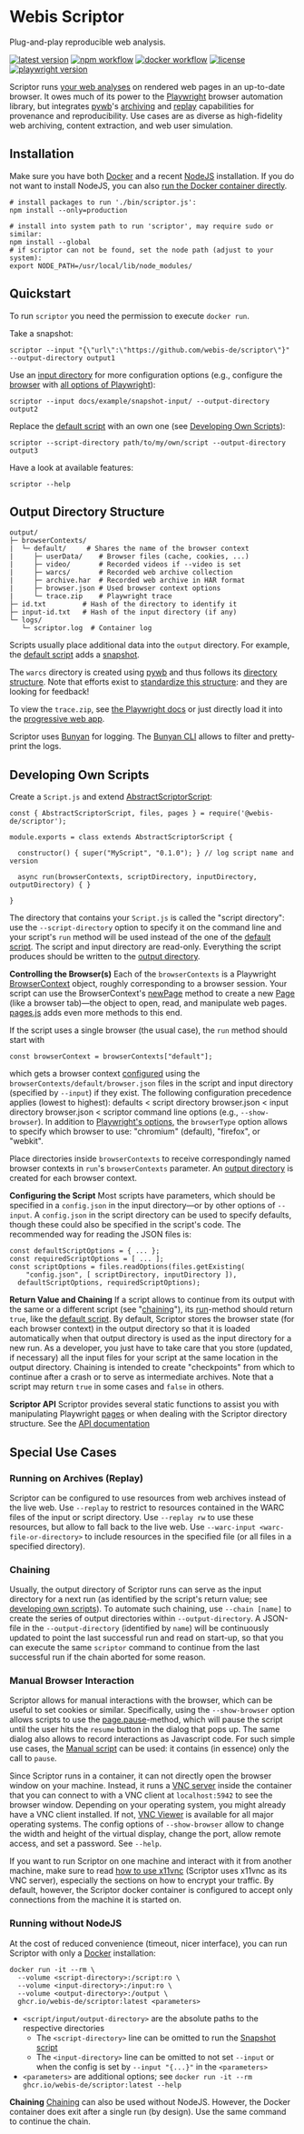 Webis Scriptor
==============
Plug-and-play reproducible web analysis.

[![latest version](https://img.shields.io/github/v/tag/webis-de/scriptor?label=latest&sort=semver)](https://github.com/webis-de/scriptor)
[![npm workflow](https://img.shields.io/github/workflow/status/webis-de/scriptor/Publish%20to%20NPM?label=nodejs)](https://www.npmjs.com/package/@webis-de/scriptor)
[![docker workflow](https://img.shields.io/github/workflow/status/webis-de/scriptor/Publish%20to%20GitHub%20Packages?label=docker)](https://github.com/webis-de/scriptor/pkgs/container/scriptor)
[![license](https://img.shields.io/github/license/webis-de/scriptor)](https://github.com/webis-de/scriptor/blob/main/LICENSE)
[![playwright version](https://img.shields.io/github/package-json/dependency-version/webis-de/scriptor/dev/playwright)](https://playwright.dev/)

Scriptor runs [your web analyses](#developing-own-scripts) on rendered web pages in an up-to-date browser. It owes much of its power to the [Playwright](https://playwright.dev/) browser automation library, but integrates [pywb](https://github.com/webrecorder/pywb)'s [archiving](#output-directory-structure) and [replay](#running-on-archives-replay) capabilities for provenance and reproducibility. Use cases are as diverse as high-fidelity web archiving, content extraction, and web user simulation.



Installation
------------
Make sure you have both [Docker](https://docs.docker.com/get-docker/) and a recent [NodeJS](https://nodejs.dev/learn/how-to-install-nodejs) installation. If you do not want to install NodeJS, you can also [run the Docker container directly](#running-without-nodejs).
```
# install packages to run './bin/scriptor.js':
npm install --only=production

# install into system path to run 'scriptor', may require sudo or similar:
npm install --global
# if scriptor can not be found, set the node path (adjust to your system):
export NODE_PATH=/usr/local/lib/node_modules/
```



Quickstart
----------
To run `scriptor` you need the permission to execute `docker run`.

Take a snapshot:
```
scriptor --input "{\"url\":\"https://github.com/webis-de/scriptor\"}" --output-directory output1
```

Use an [input directory](https://github.com/webis-de/scriptor/tree/main/docs/example/snapshot-input) for more configuration options (e.g., configure the [browser](https://github.com/webis-de/scriptor/blob/main/docs/example/snapshot-input/browserContexts/default/browser.json) with [all options of Playwright](https://playwright.dev/docs/api/class-browsertype#browser-type-launch-persistent-context)):
```
scriptor --input docs/example/snapshot-input/ --output-directory output2
```

Replace the [default script](https://github.com/webis-de/scriptor/blob/main/scripts/Snapshot-0.1.0/Script.js) with an own one (see [Developing Own Scripts](#developing-own-scripts)):
```
scriptor --script-directory path/to/my/own/script --output-directory output3
```

Have a look at available features:
```
scriptor --help
```



Output Directory Structure
--------------------------
```
output/
├─ browserContexts/
|  └─ default/     # Shares the name of the browser context
|     ├─ userData/    # Browser files (cache, cookies, ...)
|     ├─ video/       # Recorded videos if --video is set
|     ├─ warcs/       # Recorded web archive collection
|     ├─ archive.har  # Recorded web archive in HAR format
|     ├─ browser.json # Used browser context options
|     └─ trace.zip    # Playwright trace
├─ id.txt         # Hash of the directory to identify it
├─ input-id.txt   # Hash of the input directory (if any)
└─ logs/
   └─ scriptor.log  # Container log
```
Scripts usually place additional data into the `output` directory. For example, the [default script](https://github.com/webis-de/scriptor/blob/main/scripts/Snapshot-0.1.0/Script.js) adds a [snapshot](#snapshots).

The `warcs` directory is created using [pywb](https://github.com/webrecorder/pywb) and thus follows its [directory structure](https://pywb.readthedocs.io/en/latest/manual/configuring.html#directory-structure). Note that efforts exist to [standardize this structure](https://github.com/webrecorder/wacz-spec): and they are looking for feedback!

To view the `trace.zip`, see [the Playwright docs](https://playwright.dev/docs/trace-viewer#viewing-the-trace) or just directly load it into the [progressive web app](https://trace.playwright.dev/).

Scriptor uses [Bunyan](https://github.com/trentm/node-bunyan) for logging. The [Bunyan CLI](https://github.com/trentm/node-bunyan#cli-usage) allows to filter and pretty-print the logs.



Developing Own Scripts
----------------------
Create a `Script.js` and extend [AbstractScriptorScript](https://github.com/webis-de/scriptor/blob/main/lib/AbstractScriptorScript.js):
```
const { AbstractScriptorScript, files, pages } = require('@webis-de/scriptor');

module.exports = class extends AbstractScriptorScript {

  constructor() { super("MyScript", "0.1.0"); } // log script name and version
  
  async run(browserContexts, scriptDirectory, inputDirectory, outputDirectory) { }

}
```
The directory that contains your `Script.js` is called the "script directory": use the `--script-directory` option to specify it on the command line and your script's `run` method will be used instead of the one of the [default script](https://github.com/webis-de/scriptor/blob/main/scripts/Snapshot-0.1.0/Script.js). The script and input directory are read-only. Everything the script produces should be written to the [output directory](#output-directory-structure).

**Controlling the Browser(s)**
Each of the `browserContexts` is a Playwright [BrowserContext](https://playwright.dev/docs/api/class-browsercontext) object, roughly corresponding to a browser session. Your script can use the BrowserContext's [newPage](https://playwright.dev/docs/api/class-browsercontext#browser-context-new-page) method to create a new [Page](https://playwright.dev/docs/api/class-page) (like a browser tab)—the object to open, read, and manipulate web pages. [pages.js](#pagesjs) adds even more methods to this end.

If the script uses a single browser (the usual case), the `run` method should start with
```
const browserContext = browserContexts["default"];
```
which gets a browser context [configured](https://playwright.dev/docs/api/class-browsertype#browser-type-launch-persistent-context) using the `browserContexts/default/browser.json` files in the script and input directory (specified by `--input`) if they exist. The following configuration precedence applies (lowest to highest): defaults < script directory browser.json < input directory browser.json < scriptor command line options (e.g., `--show-browser`). In addition to [Playwright's options](https://playwright.dev/docs/api/class-browsertype#browser-type-launch-persistent-context), the `browserType` option allows to specify which browser to use: "chromium" (default), "firefox", or "webkit".

Place directories inside `browserContexts` to receive correspondingly named browser contexts in `run`'s `browserContexts` parameter. An [output directory](#output-directory-structure) is created for each browser context.

**Configuring the Script**
Most scripts have parameters, which should be specified in a `config.json` in the input directory—or by other options of `--input`. A `config.json` in the script directory can be used to specify defaults, though these could also be specified in the script's code. The recommended way for reading the JSON files is:
```
const defaultScriptOptions = { ... };
const requiredScriptOptions = [ ... ];
const scriptOptions = files.readOptions(files.getExisting(
    "config.json", [ scriptDirectory, inputDirectory ]),
  defaultScriptOptions, requiredScriptOptions);
```

**Return Value and Chaining**
If a script allows to continue from its output with the same or a different script (see "[chaining](#chaining)"), its [run](https://webis.de/scriptor/api/#abstractscriptorscriptrun)-method should return `true`, like the [default script](https://github.com/webis-de/scriptor/blob/main/scripts/Snapshot-0.1.0/Script.js). By default, Scriptor stores the browser state (for each browser context) in the output directory so that it is loaded automatically when that output directory is used as the input directory for a new run. As a developer, you just have to take care that you store (updated, if necessary) all the input files for your script at the same location in the output directory. Chaining is intended to create "checkpoints" from which to continue after a crash or to serve as intermediate archives. Note that a script may return `true` in some cases and `false` in others.

**Scriptor API**
Scriptor provides several static functions to assist you with manipulating Playwright [pages](https://playwright.dev/docs/api/class-page) or when dealing with the Scriptor directory structure. See the [API documentation](https://webis.de/scriptor/api/)



Special Use Cases
-----------------

### Running on Archives (Replay)
Scriptor can be configured to use resources from web archives instead of the live web. Use `--replay` to restrict to resources contained in the WARC files of the input or script directory. Use `--replay rw` to use these resources, but allow to fall back to the live web. Use `--warc-input <warc-file-or-directory>` to include resources in the specified file (or all files in a specified directory).


### Chaining
Usually, the output directory of Scriptor runs can serve as the input directory for a next run (as identified by the script's return value; see [developing own scripts](#developing-own-scripts)). To automate such chaining, use `--chain [name]` to create the series of output directories within `--output-directory`. A JSON-file in the `--output-directory` (identified by `name`) will be continuously updated to point the last successful run and read on start-up, so that you can execute the same `scriptor` command to continue from the last successful run if the chain aborted for some reason.


### Manual Browser Interaction
Scriptor allows for manual interactions with the browser, which can be useful to set cookies or similar. Specifically, using the `--show-browser` option allows scripts to use the [page.pause](https://playwright.dev/docs/api/class-page#page-pause)-method, which will pause the script until the user hits the `resume` button in the dialog that pops up. The same dialog also allows to record interactions as Javascript code. For such simple use cases, the [Manual script](https://github.com/webis-de/scriptor/blob/development/scripts/Manual-0.1.0/Script.js) can be used: it contains (in essence) only the call to `pause`.

Since Scriptor runs in a container, it can not directly open the browser window on your machine. Instead, it runs a [VNC server](https://en.wikipedia.org/wiki/Virtual_Network_Computing) inside the container that you can connect to with a VNC client at `localhost:5942` to see the browser window. Depending on your operating system, you might already have a VNC client installed. If not, [VNC Viewer](https://www.realvnc.com/de/connect/download/viewer/) is available for all major operating systems. The config options of `--show-browser` allow to change the width and height of the virtual display, change the port, allow remote access, and set a password. See `--help`.

If you want to run Scriptor on one machine and interact with it from another machine, make sure to read  [how to use x11vnc](https://github.com/LibVNC/x11vnc#how-to-use-x11vnc) (Scriptor uses x11vnc as its VNC server), especially the sections on how to encrypt your traffic. By default, however, the Scriptor docker container is configured to accept only connections from the machine it is started on.


### Running without NodeJS
At the cost of reduced convenience (timeout, nicer interface), you can run Scriptor with only a [Docker](https://docs.docker.com/get-docker/) installation:
```
docker run -it --rm \
  --volume <script-directory>:/script:ro \
  --volume <input-directory>:/input:ro \
  --volume <output-directory>:/output \
  ghcr.io/webis-de/scriptor:latest <parameters>
```
- `<script/input/output-directory>` are the absolute paths to the respective directories
  - The `<script-directory>` line can be omitted to run the [Snapshot script](https://github.com/webis-de/scriptor/blob/main/scripts/Snapshot-0.1.0/Script.js)
  - The `<input-directory>` line can be omitted to not set `--input` or when the config is set by `--input "{...}"` in the `<parameters>`
- `<parameters>` are additional options; see `docker run -it --rm ghcr.io/webis-de/scriptor:latest --help`

**Chaining**
[Chaining](#chaining) can also be used without NodeJS. However, the Docker container does exit after a single run (by design). Use the same command to continue the chain.

